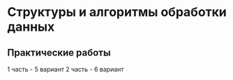 # Структуры и алгоритмы обработки данных
## Практические работы 
1 часть - 5 вариант
2 часть - 6 вариант
